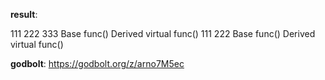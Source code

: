 **result**:
 
111
222
333
Base func()
Derived virtual func()
111
222
Base func()
Derived virtual func()
 
**godbolt**: https://godbolt.org/z/arno7M5ec
